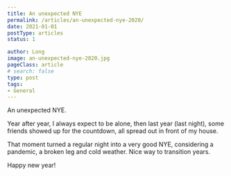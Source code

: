 ```yaml
---
title: An unexpected NYE
permalink: /articles/an-unexpected-nye-2020/
date: 2021-01-01
postType: articles
status: 1

author: Long
image: an-unexpected-nye-2020.jpg
pageClass: article
# search: false
type: post
tags:
- General
---
```


An unexpected NYE.

Year after year, I always expect to be alone, then last year (last night), some friends showed up for the countdown, all spread out in front of my house.

That moment turned a regular night into a very good NYE, considering a pandemic, a broken leg and cold weather. Nice way to transition years.

Happy new year!
